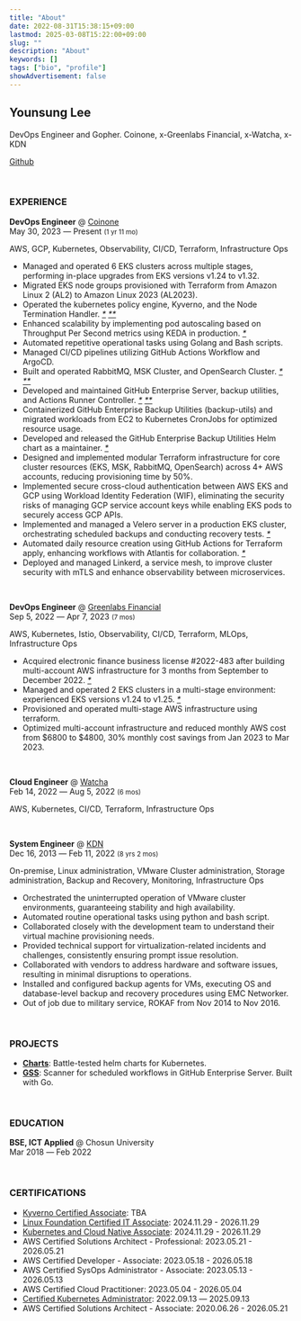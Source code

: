 ```yaml
---
title: "About"
date: 2022-08-31T15:38:15+09:00
lastmod: 2025-03-08T15:22:00+09:00
slug: ""
description: "About"
keywords: []
tags: ["bio", "profile"]
showAdvertisement: false
---
```


## Younsung Lee

DevOps Engineer and Gopher. Coinone, x-Greenlabs Financial, x-Watcha, x-KDN

[Github](https://github.com/younsl)

&nbsp;

### EXPERIENCE

**DevOps Engineer** @ [Coinone](https://coinone.co.kr)  
May 30, 2023 ― Present <small>(1 yr 11 mo)</small>

AWS, GCP, Kubernetes, Observability, CI/CD, Terraform, Infrastructure Ops

- Managed and operated 6 EKS clusters across multiple stages, performing in-place upgrades from EKS versions v1.24 to v1.32.
- Migrated EKS node groups provisioned with Terraform from Amazon Linux 2 (AL2) to Amazon Linux 2023 (AL2023).
- Operated the kubernetes policy engine, Kyverno, and the Node Termination Handler. _[*](/blog/k8s/kyverno/) [**](/blog/nth/)_
- Enhanced scalability by implementing pod autoscaling based on Throughput Per Second metrics using KEDA in production. _[*](/blog/keda/)_
- Automated repetitive operational tasks using Golang and Bash scripts.
- Managed CI/CD pipelines utilizing GitHub Actions Workflow and ArgoCD.
- Built and operated RabbitMQ, MSK Cluster, and OpenSearch Cluster. _[*](/blog/kafka/) [**](/blog/elasticsearch-admin-guide/)_
- Developed and maintained GitHub Enterprise Server, backup utilities, and Actions Runner Controller. _[*](/blog/ghe-backup-utils/) [**](/blog/actions-runner-admin-guide/)_
- Containerized GitHub Enterprise Backup Utilities (backup-utils) and migrated workloads from EC2 to Kubernetes CronJobs for optimized resource usage.
- Developed and released the GitHub Enterprise Backup Utilities Helm chart as a maintainer. _[*](/charts/)_
- Designed and implemented modular Terraform infrastructure for core cluster resources (EKS, MSK, RabbitMQ, OpenSearch) across 4+ AWS accounts, reducing provisioning time by 50%.
- Implemented secure cross-cloud authentication between AWS EKS and GCP using Workload Identity Federation (WIF), eliminating the security risks of managing GCP service account keys while enabling EKS pods to securely access GCP APIs.
- Implemented and managed a Velero server in a production EKS cluster, orchestrating scheduled backups and conducting recovery tests. _[*](/blog/velero-irsa/)_
- Automated daily resource creation using GitHub Actions for Terraform apply, enhancing workflows with Atlantis for collaboration. _[*](/blog/atlantis/)_
- Deployed and managed Linkerd, a service mesh, to improve cluster security with mTLS and enhance observability between microservices.

&nbsp;

**DevOps Engineer** @ [Greenlabs Financial](https://seedglobal.co)  
Sep 5, 2022 ― Apr 7, 2023 <small>(7 mos)</small>

AWS, Kubernetes, Istio, Observability, CI/CD, Terraform, MLOps, Infrastructure Ops

- Acquired electronic finance business license #2022-483 after building multi-account AWS infrastructure for 3 months from September to December 2022. _[*](https://www.fsc.go.kr/po040200/79214?srchCtgry=&curPage=&srchKey=&srchText=&srchBeginDt=&srchEndDt)_
- Managed and operated 2 EKS clusters in a multi-stage environment: experienced EKS versions v1.24 to v1.25. _[*](https://docs.aws.amazon.com/ko_kr/eks/latest/userguide/kubernetes-versions.html#kubernetes-release-calendar)_
- Provisioned and operated multi-stage AWS infrastructure using terraform.
- Optimized multi-account infrastructure and reduced monthly AWS cost from $6800 to $4800, 30% monthly cost savings from Jan 2023 to Mar 2023.

&nbsp;

**Cloud Engineer** @ [Watcha](https://watcha.team)  
Feb 14, 2022 ― Aug 5, 2022 <small>(6 mos)</small>

AWS, Kubernetes, CI/CD, Terraform, Infrastructure Ops

&nbsp;

**System Engineer** @ [KDN](https://kdn.com)  
Dec 16, 2013 ― Feb 11, 2022 <small>(8 yrs 2 mos)</small>

On-premise, Linux administration, VMware Cluster administration, Storage administration, Backup and Recovery, Monitoring, Infrastructure Ops

- Orchestrated the uninterrupted operation of VMware cluster environments, guaranteeing stability and high availability.
- Automated routine operational tasks using python and bash script.
- Collaborated closely with the development team to understand their virtual machine provisioning needs.
- Provided technical support for virtualization-related incidents and challenges, consistently ensuring prompt issue resolution.
- Collaborated with vendors to address hardware and software issues, resulting in minimal disruptions to operations.
- Installed and configured backup agents for VMs, executing OS and database-level backup and recovery procedures using EMC Networker.
- Out of job due to military service, ROKAF from Nov 2014 to Nov 2016.

&nbsp;

### PROJECTS

- **[Charts](/charts/)**: Battle-tested helm charts for Kubernetes.
- **[GSS](https://github.com/younsl/gss)**: Scanner for scheduled workflows in GitHub Enterprise Server. Built with Go.

&nbsp;

### EDUCATION

**BSE, ICT Applied** @ Chosun University  
Mar 2018 ― Feb 2022

<!-- GPA: 4.09 / 4.5 -->

&nbsp;

### CERTIFICATIONS

- [Kyverno Certified Associate][KCA]: TBA
- [Linux Foundation Certified IT Associate][LFCA]: 2024.11.29 - 2026.11.29
- [Kubernetes and Cloud Native Associate][KCNA]: 2024.11.29 - 2026.11.29
- AWS Certified Solutions Architect - Professional: 2023.05.21 - 2026.05.21
- AWS Certified Developer - Associate: 2023.05.18 - 2026.05.18
- AWS Certified SysOps Administrator - Associate: 2023.05.13 - 2026.05.13
- AWS Certified Cloud Practitioner: 2023.05.04 - 2026.05.04
- [Certified Kubernetes Administrator][CKA]: 2022.09.13 ― 2025.09.13
- AWS Certified Solutions Architect - Associate: 2020.06.26 - 2026.05.21

[KCA]: https://training.linuxfoundation.org/certification/kyverno-certified-associate-kca/
[LFCA]: https://training.linuxfoundation.org/certification/certified-it-associate/
[KCNA]: https://training.linuxfoundation.org/certification/kubernetes-cloud-native-associate/
[CKA]: https://training.linuxfoundation.org/certification/certified-kubernetes-administrator-cka/